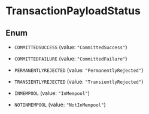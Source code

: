 

# TransactionPayloadStatus

## Enum


* `COMMITTEDSUCCESS` (value: `"CommittedSuccess"`)

* `COMMITTEDFAILURE` (value: `"CommittedFailure"`)

* `PERMANENTLYREJECTED` (value: `"PermanentlyRejected"`)

* `TRANSIENTLYREJECTED` (value: `"TransientlyRejected"`)

* `INMEMPOOL` (value: `"InMempool"`)

* `NOTINMEMPOOL` (value: `"NotInMempool"`)



